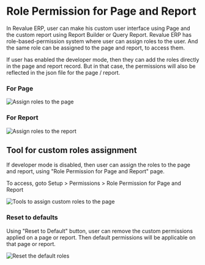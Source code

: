 # Role Permission for Page and Report

In Revalue ERP, user can make his custom user interface using Page and the custom report using Report Builder or Query Report. Revalue ERP has role-based-permission system where user can assign roles to the user. And the same role can be assigned to the page and report, to access them.

If user has enabled the developer mode, then they can add the roles directly in the page and report record. But in that case, the permissions will also be reflected in the json file for the page / report.

### For Page
<img alt="Assign roles to the page" class="screenshot" src="/docs/assets/img/users-and-permissions/roles-for-page.png">

### For Report
<img alt="Assign roles to the report" class="screenshot" src="/docs/assets/img/users-and-permissions/roles-for-report.png">

## Tool for custom roles assignment

If developer mode is disabled, then user can assign the roles to the page and report, using "Role Permission for Page and Report" page.

To access, goto Setup > Permissions > Role Permission for Page and Report

<img alt="Tools to assign custom roles to the page" class="screenshot" src="/docs/assets/img/users-and-permissions/role-permission-for-page-and-report.png">

### Reset to defaults

Using "Reset to Default" button, user can remove the custom permissions applied on a page or report. Then default permissions will be applicable on that page or report.

<img alt="Reset the default roles" class="screenshot" src="/docs/assets/img/users-and-permissions/reset-roles-permisison-for-page-report.png">
